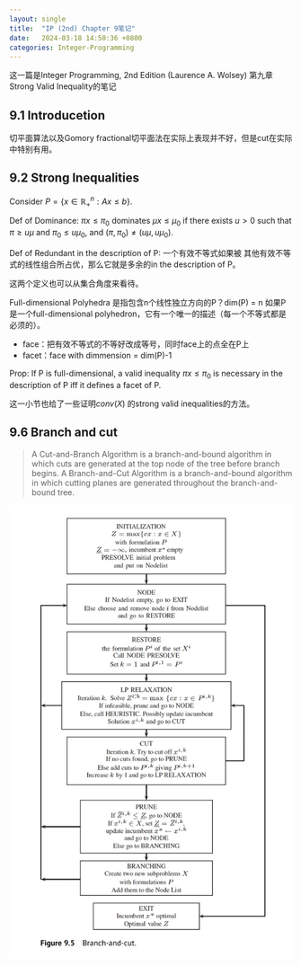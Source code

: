 ```yaml
---
layout: single
title:  "IP (2nd) Chapter 9笔记"
date:   2024-03-18 14:50:36 +0800
categories: Integer-Programming
---
```

这一篇是Integer Programming, 2nd Edition (Laurence A. Wolsey) 第九章Strong Valid Inequality的笔记



## 9.1 Introducetion 
切平面算法以及Gomory fractional切平面法在实际上表现并不好，但是cut在实际中特别有用。

## 9.2 Strong Inequalities
Consider $P = \{ x\in \mathbb{R}^n_+ : Ax \leq b \}$. 

Def of Dominance: $\pi x \leq \pi_0$ dominates $\mu x\leq \mu_0$ if there exists $u>0$ such that $\pi \geq u \mu$ and $\pi_0 \leq u \mu_0$, and $(\pi, \pi_0) \neq (u\mu, u\mu_0)$. 

Def of Redundant in the description of P: 一个有效不等式如果被 其他有效不等式的线性组合所占优，那么它就是多余的in the description of P。

这两个定义也可以从集合角度来看待。 

Full-dimensional Polyhedra 是指包含n个线性独立方向的P？dim(P) = n 
如果P是一个full-dimensional polyhedron，它有一个唯一的描述（每一个不等式都是必须的）。

- face：把有效不等式的不等好改成等号，同时face上的点全在P上
- facet：face with dimmension = dim(P)-1

Prop: If P is full-dimensional, a valid inequality $\pi x \leq \pi_0$ is necessary in the description of P iff it defines a facet of P. 

这一小节也给了一些证明$conv(X)$ 的strong valid inequalities的方法。


## 9.6 Branch and cut 
> A Cut-and-Branch Algorithm is a branch-and-bound algorithm in which cuts are generated at the top node of the tree before branch begins. A Branch-and-Cut Algorithm is a branch-and-bound algorithm in which cutting planes are generated
throughout the branch-and-bound tree. 

![x](../assets/images/B&C.jpg)
